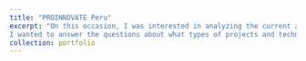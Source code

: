 ```yaml
---
title: "PROINNOVATE Peru"
excerpt: "On this occasion, I was interested in analyzing the current and finished Financed Projects  of PROINNOVATE - [National Program for Technological Development and Innovation - PROINNOVATE]. These bases contain extensive information on 6,107 projects from 2007 to 2023.
I wanted to answer the questions about what types of projects and technologies the institution supports through financial and non-financial resources. To do this, I programed a code that allows  to classify the projects based on the textual analysis of their descriptions. This classification assigns a score according to the incidence of KeyWords in the descriptions and identifies a main and a secondary category. Github Repository [here](https://github.com/AlvaroZapata27/pro_innovateperu) <br/><img src='/images/tend.jpg'>"
collection: portfolio
---
```


 
